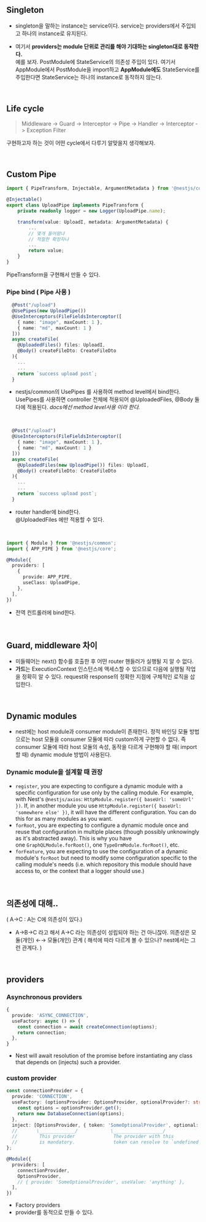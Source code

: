 ## Singleton
+ singleton을 말하는 instance는 service이다. service는 providers에서 주입되고 하나의 instance로 유지된다.  

+ 여기서 __providers는 module 단위로 관리를 해야 기대하는 singleton대로 동작한다.__  
예를 보자. PostModule에 StateService의 의존성 주입이 있다. 여기서 AppModule에서 PostModule을 import하고 __AppModule에도__ StateService를 주입한다면 StateService는 하나의 instance로 동작하지 않는다.  

<br/>

## Life cycle 

> Middleware -> Guard -> Interceptor -> Pipe -> Handler -> Interceptor -> Exception Filter 

구현하고자 하는 것이 어떤 cycle에서 다루기 알맞을지 생각해보자.

<br/>

## Custom Pipe
```typescript
import { PipeTransform, Injectable, ArgumentMetadata } from '@nestjs/common';

@Injectable()
export class UploadPipe implements PipeTransform {
    private readonly logger = new Logger(UploadPipe.name);

    transform(value: UploadI, metadata: ArgumentMetadata) {
        ...
        // 몇개 들어왔냐
        // 적절한 확장자냐
        ...
        return value;
    }
}
```
PipeTransform을 구현해서 만들 수 있다.

### Pipe bind ( Pipe 사용 )

```typescript
  @Post("/upload")
  @UsePipes(new UploadPipe())
  @UseInterceptors(FileFieldsInterceptor([
    { name: "image", maxCount: 1 },
    { name: "md", maxCount: 1 }
  ]))
  async createFile(
    @UploadedFiles() files: UploadI,
    @Body() createFileDto: CreateFileDto
  ){
    ...
    ...
    return `success upload post`;
  }
```
+ nestjs/common의 UsePipes 를 사용하여 method level에서 bind한다.  
UsePipes를 사용하면 controller 전체에 적용되어 @UploadedFiles, @Body 둘 다에 적용된다. _docs에선 method level사용 이라 한다._

<br/>

```typescript
  @Post("/upload")
  @UseInterceptors(FileFieldsInterceptor([
    { name: "image", maxCount: 1 },
    { name: "md", maxCount: 1 }
  ]))
  async createFile(
    @UploadedFiles(new UploadPipe()) files: UploadI,
    @Body() createFileDto: CreateFileDto
  ){
    ...
    ...
    return `success upload post`;
  }
```
+ router handler에 bind한다.  
@UploadedFiles 에만 적용할 수 있다.

<br/>

```typescript
import { Module } from '@nestjs/common';
import { APP_PIPE } from '@nestjs/core';

@Module({
  providers: [
    {
      provide: APP_PIPE,
      useClass: UploadPipe,
    },
  ],
})
```
+ 전역 컨트롤러에 bind한다.

<br/>

## Guard, middleware 차이
- 미들웨어는 next() 함수를 호출한 후 어떤 router 핸들러가 실행될 지 알 수 없다.
- **가드**는 ExecutionContext 인스턴스에 액세스할 수 있으므로 다음에 실행될 작업을 정확히 알 수 있다. request와 response의 정확한 지점에 구체적인 로직을 삽입한다.

<br/>

## Dynamic modules
- nest에는 host module과 consumer module이 존재한다. 정적 바인딩 모듈 방법으로는 host 모듈을 consumer 모듈에 따라 custom하게 구현할 수 없다. 
즉 consumer 모듈에 따라 host 모듈의 속성, 동작을 다르게 구현해야 할 때( import 할 때) dynamic module 방법이 사용된다.

### Dynamic module을 설계할 때 권장
- `register`, you are expecting to configure a dynamic module with a specific configuration for use only by the calling module. For example, with Nest's `@nestjs/axios`: `HttpModule.register({ baseUrl: 'someUrl' })`. If, in another module you use `HttpModule.register({ baseUrl: 'somewhere else' })`, it will have the different configuration. You can do this for as many modules as you want.
- `forRoot`, you are expecting to configure a dynamic module once and reuse that configuration in multiple places (though possibly unknowingly as it's abstracted away). This is why you have one `GraphQLModule.forRoot()`, one `TypeOrmModule.forRoot()`, etc.
- `forFeature`, you are expecting to use the configuration of a dynamic module's `forRoot` but need to modify some configuration specific to the calling module's needs (i.e. which repository this module should have access to, or the context that a logger should use.)

<br/>

## 의존성에 대해..
( A→C : A는 C에 의존성이 있다.) 
- A→B→C 라고 해서 A→C 라는 의존성이 성립되야 하는 건 아니잖아. 의존성은 모듈(개인) ←→ 모듈(개인) 관계 ( 해석에 따라 다르게 볼 수 있으나? nest에서는 그런 관계다. )

<br/>

## providers
### Asynchronous providers
```typescript
{
  provide: 'ASYNC_CONNECTION',
  useFactory: async () => {
    const connection = await createConnection(options);
    return connection;
  },
}
```
+ Nest will await resolution of the promise before instantiating any class that depends on (injects) such a provider.

### custom provider
```typescript
const connectionProvider = {
  provide: 'CONNECTION',
  useFactory: (optionsProvider: OptionsProvider, optionalProvider?: string) => {
    const options = optionsProvider.get();
    return new DatabaseConnection(options);
  },
  inject: [OptionsProvider, { token: 'SomeOptionalProvider', optional: true }],
  //       \_____________/            \__________________/
  //        This provider              The provider with this
  //        is mandatory.              token can resolve to `undefined`.
};

@Module({
  providers: [
    connectionProvider,
    OptionsProvider,
    // { provide: 'SomeOptionalProvider', useValue: 'anything' },
  ],
})
```
+ Factory providers
+ provider를 동적으로 만들 수 있다.